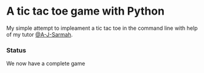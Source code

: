 # A tic tac toe game with Python
My simple attempt to impleament a tic tac toe in the command line with help of my tutor [@A-J-Sarmah](https://github.com/A-J-Sarmah).

### Status 
We now have a complete game
